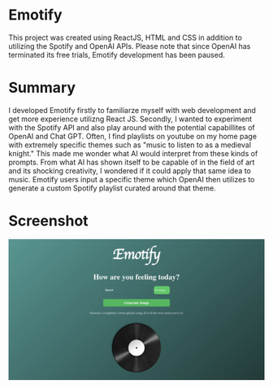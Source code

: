 # Emotify

This project was created using ReactJS, HTML and CSS in addition to utilizing the Spotify and OpenAI APIs. Please note that since OpenAI has terminated its free trials, Emotify development has been paused.

# Summary

I developed Emotify firstly to familiarze myself with web development and get more experience utilizng React JS. Secondly, I wanted to experiment 
with the Spotify API and also play around with the potential capabillites of OpenAI and Chat GPT. Often, I find playlists on youtube on my home page
with extremely specific themes such as "music to listen to as a medieval knight." This made me wonder what AI would interpret from these kinds of prompts. 
From what AI has shown itself to be capable of in the field of art and its shocking creativity, I wondered if it could apply that same idea to music. 
Emotify users input a specific theme which OpenAI then utilizes to generate a custom Spotify playlist curated around that theme.

# Screenshot

<img src= "src/assets/EmotifyHome.png" width=800/>


